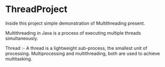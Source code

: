 # ThreadProject

Inside this project simple demonstration of Multithreading present.

Multithreading in Java is a process of executing multiple threads simultaneously.

Thread :-
A thread is a lightweight sub-process, the smallest unit of processing. Multiprocessing and multithreading, both are used to achieve multitasking.
